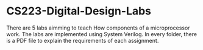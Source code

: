 # CS223-Digital-Design-Labs

There are 5 labs aimming to teach How components of a microprocessor work. The labs are implemented using System Verilog.
In every folder, there is a PDF file to explain the requirements of each assignment. 

